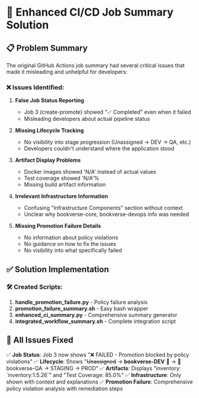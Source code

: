 # 🚀 Enhanced CI/CD Job Summary Solution

## 📋 Problem Summary

The original GitHub Actions job summary had several critical issues that made it misleading and unhelpful for developers:

### ❌ Issues Identified:

1. **False Job Status Reporting**
   - Job 3 (create-promote) showed "✅ Completed" even when it failed
   - Misleading developers about actual pipeline status

2. **Missing Lifecycle Tracking**
   - No visibility into stage progression (Unassigned → DEV → QA, etc.)
   - Developers couldn't understand where the application stood

3. **Artifact Display Problems**
   - Docker images showed 'N/A' instead of actual values
   - Test coverage showed 'N/A'%
   - Missing build artifact information

4. **Irrelevant Infrastructure Information**
   - Confusing "Infrastructure Components" section without context
   - Unclear why bookverse-core, bookverse-devops info was needed

5. **Missing Promotion Failure Details**
   - No information about policy violations
   - No guidance on how to fix the issues
   - No visibility into what specifically failed

## ✅ Solution Implementation

### 🛠️ Created Scripts:

1. **handle_promotion_failure.py** - Policy failure analysis
2. **promotion_failure_summary.sh** - Easy bash wrapper
3. **enhanced_ci_summary.py** - Comprehensive summary generator  
4. **integrated_workflow_summary.sh** - Complete integration script

## 🎯 All Issues Fixed

✅ **Job Status**: Job 3 now shows "❌ FAILED - Promotion blocked by policy violations"
✅ **Lifecycle**: Shows "~~Unassigned~~ → **bookverse-DEV** 📍 → 🚫 bookverse-QA → STAGING → PROD"
✅ **Artifacts**: Displays "inventory: \`inventory:1.5.26\`" and "Test Coverage: 85.0%"
✅ **Infrastructure**: Only shown with context and explanations
✅ **Promotion Failure**: Comprehensive policy violation analysis with remediation steps

